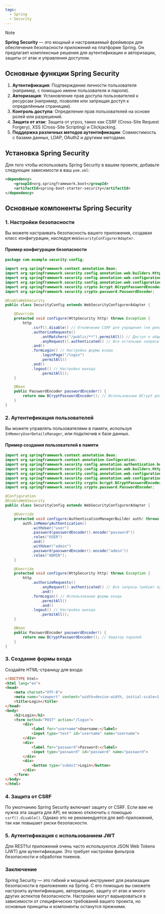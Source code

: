 ```yaml
---
tags:
  - Spring
  - Security
---
```


> [!NOTE]
> **Spring Security** — это мощный и настраиваемый фреймворк для обеспечения безопасности приложений на платформе Spring. Он предлагает комплексные решения для аутентификации и авторизации, защиты от атак и управления доступом. 

## Основные функции Spring Security

1. **Аутентификация**: Подтверждение личности пользователя (например, с помощью имени пользователя и пароля).
2. **Авторизация**: Установление прав доступа пользователей к ресурсам (например, позволяя или запрещая доступ к определённым страницам).
3. **Контроль доступа**: Определение прав пользователей на основе ролей или разрешений.
4. **Защита от атак**: Защита от угроз, таких как CSRF (Cross-Site Request Forgery), XSS (Cross-Site Scripting) и Clickjacking.
5. **Поддержка различных методов аутентификации**: Совместимость с базами данных, LDAP, OAuth2 и другими методами.

## Установка Spring Security

Для того чтобы использовать Spring Security в вашем проекте, добавьте следующие зависимости в ваш `pom.xml`:

```xml
<dependency>
    <groupId>org.springframework.boot</groupId>
    <artifactId>spring-boot-starter-security</artifactId>
</dependency>
```

## Основные компоненты Spring Security

### 1. Настройки безопасности

Вы можете настраивать безопасность вашего приложения, создавая класс конфигурации, наследуя `WebSecurityConfigurerAdapter`.

#### Пример конфигурации безопасности

```java
package com.example.security.config;

import org.springframework.context.annotation.Bean;
import org.springframework.security.config.annotation.web.builders.HttpSecurity;
import org.springframework.security.config.annotation.web.configuration.EnableWebSecurity;
import org.springframework.security.config.annotation.web.configuration.WebSecurityConfigurerAdapter;
import org.springframework.security.crypto.bcrypt.BCryptPasswordEncoder;
import org.springframework.security.crypto.password.PasswordEncoder;

@EnableWebSecurity
public class SecurityConfig extends WebSecurityConfigurerAdapter {

    @Override
    protected void configure(HttpSecurity http) throws Exception {
        http
            .csrf().disable() // Отключение CSRF для упрощения (не рекомендуется в продакшене)
            .authorizeRequests()
                .antMatchers("/public/**").permitAll() // Доступ к общедоступным ресурсам
                .anyRequest().authenticated() // Все остальные запросы требуют аутентификации
            .and()
            .formLogin() // Настройка формы входа
                .loginPage("/login")
                .permitAll()
            .and()
            .logout() // Настройка выхода
                .permitAll();
    }

    @Bean
    public PasswordEncoder passwordEncoder() {
        return new BCryptPasswordEncoder(); // Использование BCrypt для хеширования паролей
    }
}
```

### 2. Аутентификация пользователей

Вы можете управлять пользователями в памяти, используя `InMemoryUserDetailsManager`, или подключив к базе данных. 

#### Пример создания пользователей в памяти

```java
import org.springframework.context.annotation.Bean;
import org.springframework.context.annotation.Configuration;
import org.springframework.security.config.annotation.authentication.builders.AuthenticationManagerBuilder;
import org.springframework.security.config.annotation.web.builders.HttpSecurity;
import org.springframework.security.config.annotation.web.configuration.EnableWebSecurity;
import org.springframework.security.config.annotation.web.configuration.WebSecurityConfigurerAdapter;
import org.springframework.security.crypto.bcrypt.BCryptPasswordEncoder;
import org.springframework.security.crypto.password.PasswordEncoder;

@Configuration
@EnableWebSecurity
public class SecurityConfig extends WebSecurityConfigurerAdapter {

    @Override
    protected void configure(AuthenticationManagerBuilder auth) throws Exception {
        auth.inMemoryAuthentication()
            .withUser("user")
            .password(passwordEncoder().encode("password"))
            .roles("USER")
            .and()
            .withUser("admin")
            .password(passwordEncoder().encode("admin"))
            .roles("ADMIN");
    }

    @Override
    protected void configure(HttpSecurity http) throws Exception {
        http
            .authorizeRequests()
                .anyRequest().authenticated() // Все запросы требуют аутентификации
                .and()
            .formLogin() // Использование формы входа
                .permitAll()
                .and()
            .logout() // Настройка выхода
                .permitAll();
    }

    @Bean
    public PasswordEncoder passwordEncoder() {
        return new BCryptPasswordEncoder(); // Хешатор паролей
    }
}
```

### 3. Создание формы входа

Создайте HTML-страницу для входа:

```html
<!DOCTYPE html>
<html lang="en">
<head>
    <meta charset="UTF-8">
    <meta name="viewport" content="width=device-width, initial-scale=1.0">
    <title>Login</title>
</head>
<body>
    <h2>Login</h2>
    <form method="POST" action="/login">
        <div>
            <label for="username">Username:</label>
            <input type="text" id="username" name="username">
        </div>
        <div>
            <label for="password">Password:</label>
            <input type="password" id="password" name="password">
        </div>
        <div>
            <button type="submit">Login</button>
        </div>
    </form>
</body>
</html>
```

### 4. Защита от CSRF

По умолчанию Spring Security включает защиту от CSRF. Если вам не нужна эта защита для API, ее можно отключить с помощью `csrf().disable()`. Однако это не рекомендуется для веб-приложений, так как повышает риски безопасности.

### 5. Аутентификация с использованием JWT

Для RESTful приложений очень часто используются JSON Web Tokens (JWT) для аутентификации. Это требует настройки фильтров безопасности и обработки токенов.

### Заключение

Spring Security — это гибкий и мощный инструмент для реализации безопасности в приложениях на Spring. С его помощью вы сможете настроить аутентификацию, авторизацию, защиту от атак и много других аспектов безопасности. Настройки могут варьироваться в зависимости от специфических требований вашего проекта, но основные принципы и компоненты останутся прежними.
